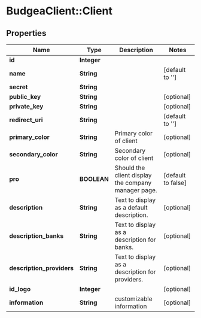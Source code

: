 # BudgeaClient::Client

## Properties
Name | Type | Description | Notes
------------ | ------------- | ------------- | -------------
**id** | **Integer** |  | 
**name** | **String** |  | [default to &#39;&#39;]
**secret** | **String** |  | 
**public_key** | **String** |  | [optional] 
**private_key** | **String** |  | [optional] 
**redirect_uri** | **String** |  | [default to &#39;&#39;]
**primary_color** | **String** | Primary color of client | [optional] 
**secondary_color** | **String** | Secondary color of client | [optional] 
**pro** | **BOOLEAN** | Should the client display the company manager page. | [default to false]
**description** | **String** | Text to display as a default description. | [optional] 
**description_banks** | **String** | Text to display as a description for banks. | [optional] 
**description_providers** | **String** | Text to display as a description for providers. | [optional] 
**id_logo** | **Integer** |  | [optional] 
**information** | **String** | customizable information | [optional] 


